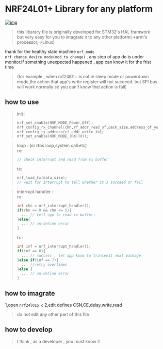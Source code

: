 NRF24L01+ Library for any platform
=====
[![img](https://ss1.bdstatic.com/70cFvXSh_Q1YnxGkpoWK1HF6hhy/it/u=1421768554,2275816689&fm=26&gp=0.jpg)](https://ss1.bdstatic.com/70cFvXSh_Q1YnxGkpoWK1HF6hhy/it/u=1421768554,2275816689&fm=26&gp=0.jpg)
> this libarary file is originally developed for STM32's HAL framwork  
> but very easy for you to imagrate it to any other platform(->arm's processor,->Linux)

thank for the healthy state machine `nrf_mode` `nrf_change_device_mode(mod_to_change)` , any step of app do is under monitor.if something unexpected happened , app can know it for the frist time

> (for example , when nrf24l01+ is not in sleep mode or powerdown mode,the action that app's write register will not succeed. but SPI bus will work normally so you can't know that action is fail)

how to use
---------
> init :  
> ~~~c++
> nrf_set_enable(NRF_MODE_Power_Off);
> nrf_config_rx_channel(chn,rf_addr_read_of,pack_size,address_of_your_rx_buff);
> nrf_config_tx_address(rf_addr_write_to);
> nrf_set_enable(NRF_MODE_(RX|TX));
> ~~~

> loop : (or rtos loop,system call.etc)  
> rx:
> ~~~c++
> // check interrupt and read from rx buffer
> ~~~
> tx:
> ~~~c++
> nrf_load_tx(data,size);
> // wait for interrupt to tell whether it's succeed or fail
> ~~~

> interrupt handler :  
> rx : 
> ~~~c++
> int chn = nrf_interrupt_handler();
> if(chn >= 0 && chn <= 5){
>   ... // tell app to read rx buffer;
> }else{
>   ... // un-define error
> }
> ~~~
> tx :
> ~~~c++
> int inf = nrf_interrupt_handler();
> if(inf == 6){
>   ... // success , let app know to trancemit next package
> }else if(inf == 7){
>   ... //retry overtimes
> }else {
>   ... // un-define error
> }
> ~~~

how to imagrate
--------
1,open `nrf24l01p.c`
2,edit defines CSN,CE,delay,write,read

> do not edit any other part of this file

how to develop
---------
> I think , as a developer , you must know it

